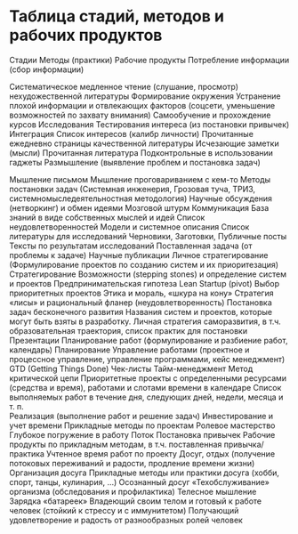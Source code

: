 # Таблица стадий, методов и рабочих продуктов

Стадии
Методы (практики)
Рабочие продукты
Потребление информации
(сбор информации)
 
 
Систематическое медленное чтение (слушание, просмотр) нехудожественной литературы
Формирование окружения
Устранение плохой информации и отвлекающих факторов (соцсети, уменьшение возможностей по захвату внимания)
Самообучение и прохождение курсов
Исследования
Тестирования интереса (из постановки привычек)
Интеграция
Список интересов (калибр личности)
Прочитанные ежедневно страницы качественной литературы
Исчезающие заметки (мысли)
Прочитанная литература
Подконтрольные в использовании гаджеты
Размышление (выявление проблем и постановка задач)
 
Мышление письмом
Мышление проговариванием с кем-то
Методы постановки задач (Системная инженерия, Грозовая туча, ТРИЗ, системномыследеятельностная методология)
Научные обсуждения (нетворкинг) и обмен идеями
Мозговой штурм
Коммуникация
База знаний в виде собственных мыслей и идей
Список неудовлетворенностей
Модели и системное описания
Список литературы для исследований
Черновики, Заготовки, Публичные посты
Тексты по результатам исследований
Поставленная задача (от проблемы к задаче)
Научные публикации
Личное стратегирование
(Формулирование проектов по созданию систем и их приоритезация)
Стратегирование 
Возможности (stepping stones) и определение систем и проектов
Предпринимательская гипотеза
Lean Startup (pivot)
Выбор приоритетных проектов
Этика и мораль, «шкура на кону»
Стратегия «лисы» и рациональный фланер (неудовлетворенность)
Постановка задач бесконечного развития
Названия систем и проектов, которые могут быть взяты в разработку.
Личная стратегия саморазвития, в т.ч. образовательная траектория, список практик для постановки
Презентации
Планирование работ
(формулирование и разбиение работ, календарь)
Планирование
Управление работами (проектное и процессное управление, управление программами, кейс менеджмент)
GTD (Getting Things Done)
Чек-листы
Тайм-менеджмент
Метод критической цепи
Приоритетные проекты с определенными ресурсами (средства и время), работами и слотами времени в календаре
Список выполняемых работ в течение дня, следующих дней, недели, месяца и т. п.  
Реализация (выполнение работ и решение задач)
Инвестирование и учет времени
Прикладные методы по проектам
Ролевое мастерство
Глубокое погружение в работу
Поток
Постановка привычек
Рабочие продукты по прикладным методам, в т.ч. поставленная привычка/практика
Учтенное время работ по проекту
Досуг, отдых (получение потоковых переживаний и радости, продление времени жизни)
Организация досуга
Прикладные методы или практики досуга (хобби, спорт, танцы, кулинария, …)
Осознанный досуг
«Техобслуживание» организма (обследования и профилактика)
Телесное мышление
Зарядка «батареек»
Владеющий своим телом и готовый к работе человек (стойкий к стрессу и с иммунитетом)
Получающий удовлетворение и радость от разнообразных ролей человек
